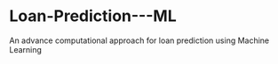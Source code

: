 # Loan-Prediction---ML
An advance computational approach for loan prediction using Machine Learning
